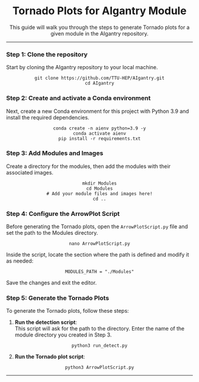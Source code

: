 <div align="center">
  <h1>Tornado Plots for AIgantry Module</h1>
  <p>This guide will walk you through the steps to generate Tornado plots for a given module in the AIgantry repository.</p>
</div>

---

### Step 1: Clone the repository
Start by cloning the AIgantry repository to your local machine.

<div align="center">
  <pre><code>git clone https://github.com/TTU-HEP/AIgantry.git
cd AIgantry
</code></pre>
</div>

### Step 2: Create and activate a Conda environment
Next, create a new Conda environment for this project with Python 3.9 and install the required dependencies.

<div align="center">
  <pre><code>conda create -n aienv python=3.9 -y
conda activate aienv
pip install -r requirements.txt
</code></pre>
</div>

### Step 3: Add Modules and Images
Create a directory for the modules, then add the modules with their associated images.

<div align="center">
  <pre><code>mkdir Modules
cd Modules
# Add your module files and images here!
cd ..
</code></pre>
</div>

### Step 4: Configure the ArrowPlot Script
Before generating the Tornado plots, open the `ArrowPlotScript.py` file and set the path to the Modules directory.

<div align="center">
  <pre><code>nano ArrowPlotScript.py</code></pre>
</div>

Inside the script, locate the section where the path is defined and modify it as needed:

<div align="center">
  <pre><code>MODULES_PATH = "./Modules"
</code></pre>
</div>

Save the changes and exit the editor.

### Step 5: Generate the Tornado Plots
To generate the Tornado plots, follow these steps:

1. **Run the detection script**:  
   This script will ask for the path to the directory. Enter the name of the module directory you created in Step 3.

<div align="center">
  <pre><code>python3 run_detect.py</code></pre>
</div>

2. **Run the Tornado plot script**:

<div align="center">
  <pre><code>python3 ArrowPlotScript.py</code></pre>
</div>

---

